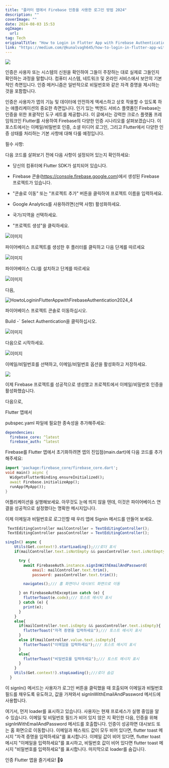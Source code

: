 ```yaml
---
title: "플러터 앱에서 Firebase 인증을 사용한 로그인 방법 2024"
description: ""
coverImage: ""
date: 2024-08-03 15:53
ogImage: 
  url: 
tag: Tech
originalTitle: "How to Login in Flutter App with Firebase Authentication 2024"
link: "https://medium.com/@kunalvagh645/how-to-login-in-flutter-app-with-firebase-authentication-b62b8128758f"
---
```




<img src="/assets/img/HowtoLogininFlutterAppwithFirebaseAuthentication2024_0.png" />

인증은 사용자 또는 시스템의 신원을 확인하여 그들이 주장하는 대로 실제로 그들인지 확인하는 과정을 말합니다. 컴퓨터 시스템, 네트워크 및 온라인 서비스에서 보안의 기본적인 측면입니다. 인증 메커니즘은 일반적으로 비밀번호와 같은 자격 증명을 제시하는 것을 포함합니다.

인증은 사용자가 앱의 기능 및 데이터에 안전하게 액세스하고 상호 작용할 수 있도록 하는 애플리케이션의 중요한 측면입니다. 인기 있는 백엔드 서비스 플랫폼인 Firebase는 인증을 위한 포괄적인 도구 세트를 제공합니다. 이 글에서는 강력한 크로스 플랫폼 프레임워크인 Flutter를 사용하여 Firebase의 다양한 인증 시나리오를 살펴보겠습니다. 이 포스트에서는 이메일/비밀번호 인증, 소셜 미디어 로그인, 그리고 Flutter에서 다양한 인증 상태를 처리하는 기본 사항에 대해 다룰 예정입니다.

필수 사항:

<div class="content-ad"></div>

다음 코드를 살펴보기 전에 다음 사항이 설정되어 있는지 확인하세요:

- 당신의 컴퓨터에 Flutter SDK가 설치되어 있습니다.
- Firebase 콘솔(https://console.firebase.google.com)에서 생성된 Firebase 프로젝트가 있습니다.

- "콘솔로 이동" 또는 "프로젝트 추가" 버튼을 클릭하여 프로젝트 이름을 입력하세요.
- Google Analytics를 사용하려면(선택 사항) 활성화하세요.
- 국가/지역을 선택하세요.
- "프로젝트 생성"을 클릭하세요.

![이미지](/assets/img/HowtoLogininFlutterAppwithFirebaseAuthentication2024_1.png)

<div class="content-ad"></div>

파이어베이스 프로젝트를 생성한 후 플러터를 클릭하고 다음 단계를 따르세요

![이미지](/assets/img/HowtoLogininFlutterAppwithFirebaseAuthentication2024_2.png)

파이어베이스 CLI를 설치하고 단계를 따르세요

![이미지](/assets/img/HowtoLogininFlutterAppwithFirebaseAuthentication2024_3.png)

<div class="content-ad"></div>

다음,

![HowtoLogininFlutterAppwithFirebaseAuthentication2024_4](/assets/img/HowtoLogininFlutterAppwithFirebaseAuthentication2024_4.png)

파이어베이스 프로젝트 콘솔로 이동하십시오.

Build -` Select Authentication을 클릭하십시오.

<div class="content-ad"></div>

![이미지](/assets/img/HowtoLogininFlutterAppwithFirebaseAuthentication2024_5.png)

다음으로 시작하세요.

![이미지](/assets/img/HowtoLogininFlutterAppwithFirebaseAuthentication2024_6.png)

이메일/비밀번호를 선택하고, 이메일/비밀번호 옵션을 활성화하고 저장하세요.

<div class="content-ad"></div>

<img src="/assets/img/HowtoLogininFlutterAppwithFirebaseAuthentication2024_7.png" />

이제 Firebase 프로젝트를 성공적으로 생성했고 프로젝트에서 이메일/비밀번호 인증을 활성화했습니다.

다음으로,

Flutter 앱에서

<div class="content-ad"></div>

pubspec.yaml 파일에 필요한 종속성을 추가해주세요:

```yaml
dependencies:
  firebase_core: ^latest
  firebase_auth: ^latest
```

Firebase를 Flutter 앱에서 초기화하려면 앱의 진입점(main.dart)에 다음 코드를 추가해주세요:

```dart
import 'package:firebase_core/firebase_core.dart';
void main() async {
  WidgetsFlutterBinding.ensureInitialized();
  await Firebase.initializeApp();
  runApp(MyApp());
}
```

<div class="content-ad"></div>

어플리케이션을 실행해보세요. 아무것도 눈에 띄지 않을 텐데, 이것은 파이어베이스 연결을 성공적으로 설정했다는 명확한 메시지입니다.

이제 이메일과 비밀번호로 로그인할 때 우리 앱에 Signin 메서드를 만들어 보세요.

```js
 TextEditingController mailController = TextEditingController();
 TextEditingController passController = TextEditingController();

singIn() async {
    Utils(Get.context!).startLoading();///로더 표시
    if(mailController.text.isNotEmpty && passController.text.isNotEmpty){

      try {
        await FirebaseAuth.instance.signInWithEmailAndPassword(
            email: mailController.text.trim(),
            password: passController.text.trim());

        navigates();/// 홈 화면이나 대시보드 화면으로 이동

      } on FirebaseAuthException catch (e) {
        flutterToast(e.code);/// 토스트 메시지 표시
      } catch (e) {
        print(e);
      }
    }
    else{
      if(mailController.text.isEmpty && passController.text.isEmpty){
        flutterToast("자격 증명을 입력하세요");/// 토스트 메시지 표시
      }
      else if(mailController.value.text.isEmpty){
        flutterToast("이메일을 입력하세요");/// 토스트 메시지 표시
      }
      else{
        flutterToast("비밀번호를 입력하세요");/// 토스트 메시지 표시
      }
    }
    Utils(Get.context!).stopLoading();///로더 숨김
  }
```

이 signIn() 메서드는 사용자가 로그인 버튼을 클릭했을 때 호출되며 이메일과 비밀번호 필드를 채우도록 유도하고, 값을 가져와서 signInWithEmailAndPassword 메서드에 사용합니다.

<div class="content-ad"></div>

여기서, 먼저 loader를 표시하고 있습니다. 사용자는 현재 프로세스가 실행 중임을 알 수 있습니다. 이메일 및 비밀번호 필드가 비어 있지 않은 지 확인한 다음, 인증을 위해 signInWithEmailAndPassword 메서드를 호출합니다. 인증이 성공하면 대시보드 또는 홈 화면으로 이동합니다. 이메일과 패스워드 값이 모두 비어 있다면, flutter toast 메시지 "자격 증명을 입력하세요"를 표시합니다. 이메일 값이 비어 있다면, flutter toast 메시지 "이메일을 입력하세요"를 표시하고, 비밀번호 값이 비어 있다면 flutter toast 메시지 "비밀번호를 입력하세요"를 표시합니다. 마지막으로 loader를 숨깁니다.

인증 Flutter 앱을 즐기세요! 🚀🔒
